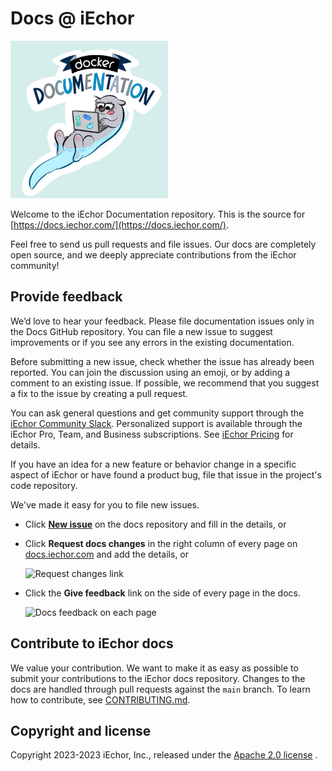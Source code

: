 # Docs @ iEchor

<img src="static/assets/images/iechor-docs.png" alt="Welcome to iEchor Documentation" style="max-width: 50%;">

Welcome to the iEchor Documentation repository. This is the source for
[https://docs.iechor.com/](https://docs.iechor.com/).

Feel free to send us pull requests and file issues. Our docs are completely
open source, and we deeply appreciate contributions from the iEchor community!

## Provide feedback

We’d love to hear your feedback. Please file documentation issues only in the
Docs GitHub repository. You can file a new issue to suggest improvements or if
you see any errors in the existing documentation.

Before submitting a new issue, check whether the issue has already been
reported. You can join the discussion using an emoji, or by adding a comment to
an existing issue. If possible, we recommend that you suggest a fix to the issue
by creating a pull request.

You can ask general questions and get community support through the [iEchor
Community Slack](https://dockr.ly/comm-slack). Personalized support is available
through the iEchor Pro, Team, and Business subscriptions. See [iEchor
Pricing](https://www.iechor.com/pricing) for details.

If you have an idea for a new feature or behavior change in a specific aspect of
iEchor or have found a product bug, file that issue in the project's code
repository.

We've made it easy for you to file new issues.

- Click **[New issue](https://github.com/iechor/docs/issues/new)** on the docs repository and fill in the details, or
- Click **Request docs changes** in the right column of every page on
  [docs.iechor.com](https://docs.iechor.com/) and add the details, or

  ![Request changes link](/static/assets/images/docs-site-feedback.png)

- Click the **Give feedback** link on the side of every page in the docs.

  ![Docs feedback on each page](/static/assets/images/feedback-widget.png)

## Contribute to iEchor docs

We value your contribution. We want to make it as easy as possible to submit
your contributions to the iEchor docs repository. Changes to the docs are
handled through pull requests against the `main` branch. To learn how to
contribute, see [CONTRIBUTING.md](CONTRIBUTING.md).

## Copyright and license

Copyright 2023-2023 iEchor, Inc., released under the <a href="https://github.com/iechor/docs/blob/main/LICENSE">Apache 2.0 license</a> .

